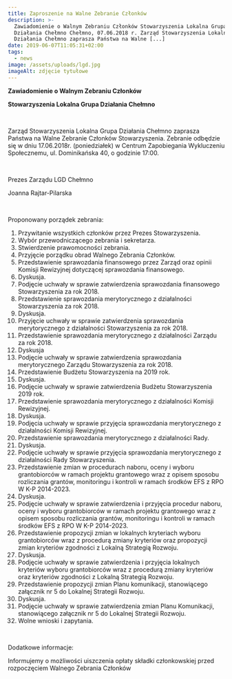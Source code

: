 ```yaml
---
title: Zaproszenie na Walne Zebranie Członków
description: >-
  Zawiadomienie o Walnym Zebraniu Członków Stowarzyszenia Lokalna Grupa
  Działania Chełmno Chełmno, 07.06.2018 r. Zarząd Stowarzyszenia Lokalna Grupa
  Działania Chełmno zaprasza Państwa na Walne [...]
date: 2019-06-07T11:05:31+02:00
tags:
  - news
image: /assets/uploads/lgd.jpg
imageAlt: zdjęcie tytułowe
---
```

**Zawiadomienie o Walnym Zebraniu Członków**



**Stowarzyszenia Lokalna Grupa Działania Chełmno**

<br>

Zarząd Stowarzyszenia Lokalna Grupa Działania Chełmno zaprasza Państwa na Walne Zebranie Członków Stowarzyszenia. Zebranie odbędzie się w dniu 17.06.2018r. (poniedziałek) w Centrum Zapobiegania Wykluczeniu Społecznemu, ul. Dominikańska 40, o godzinie 17:00.

<br>

Prezes Zarządu LGD Chełmno

Joanna Rajtar-Pilarska

<br>

Proponowany porządek zebrania:

1. Przywitanie wszystkich członków przez Prezes Stowarzyszenia.
2. Wybór przewodniczącego zebrania i sekretarza.
3. Stwierdzenie prawomocności zebrania.
4. Przyjęcie porządku obrad Walnego Zebrania Członków.
5. Przedstawienie sprawozdania finansowego przez Zarząd oraz opinii Komisji Rewizyjnej dotyczącej sprawozdania finansowego.
6. Dyskusja.
7. Podjęcie uchwały w sprawie zatwierdzenia sprawozdania finansowego Stowarzyszenia za rok 2018.
8. Przedstawienie sprawozdania merytorycznego z działalności Stowarzyszenia za rok 2018.
9. Dyskusja.
10. Przyjęcie uchwały w sprawie zatwierdzenia sprawozdania merytorycznego z działalności Stowarzyszenia za rok 2018.
11. Przedstawienie sprawozdania merytorycznego z działalności Zarządu za rok 2018.
12. Dyskusja
13. Podjęcie uchwały w sprawie zatwierdzenia sprawozdania merytorycznego Zarządu Stowarzyszenia za rok 2018.
14. Przedstawienie Budżetu Stowarzyszenia na 2019 rok.
15. Dyskusja.
16. Podjęcie uchwały w sprawie zatwierdzenia Budżetu Stowarzyszenia 2019 rok.
17. Przedstawienie sprawozdania merytorycznego z działalności Komisji Rewizyjnej.
18. Dyskusja.
19. Podjęcia uchwały w sprawie przyjęcia sprawozdania merytorycznego z działalności Komisji Rewizyjnej.
20. Przedstawienie sprawozdania merytorycznego z działalności Rady.
21. Dyskusja.
22. Podjęcie uchwały w sprawie przyjęcia sprawozdania merytorycznego z działalności Rady Stowarzyszenia.
23. Przedstawienie zmian w procedurach naboru, oceny i wyboru grantobiorców w ramach projektu grantowego wraz z opisem sposobu rozliczania grantów, monitoringu i kontroli w ramach środków EFS z RPO W K-P 2014-2023.
24. Dyskusja.
25. Podjęcie uchwały w sprawie zatwierdzenia i przyjęcia procedur naboru, oceny i wyboru grantobiorców w ramach projektu grantowego wraz z opisem sposobu rozliczania grantów, monitoringu i kontroli w ramach środków EFS z RPO W K-P 2014-2023.
26. Przedstawienie propozycji zmian w lokalnych kryteriach wyboru grantobiorców wraz z procedurą zmiany kryteriów oraz  propozycji zmian kryteriów zgodności z Lokalną Strategią Rozwoju.
27. Dyskusja.
28. Podjęcie uchwały w sprawie zatwierdzenia i przyjęcia lokalnych kryteriów wyboru grantobiorców wraz z procedurą zmiany kryteriów oraz kryteriów zgodności z Lokalną Strategią Rozwoju.
29. Przedstawienie propozycji zmian Planu komunikacji, stanowiącego załącznik nr 5 do Lokalnej Strategii Rozwoju.
30. Dyskusja.
31. Podjęcie uchwały w sprawie zatwierdzenia zmian Planu Komunikacji, stanowiącego załącznik nr 5 do Lokalnej Strategii Rozwoju.
32. Wolne wnioski i zapytania.

<br>

Dodatkowe informacje:



Informujemy o możliwości uiszczenia opłaty składki członkowskiej przed rozpoczęciem Walnego Zebrania Członków
